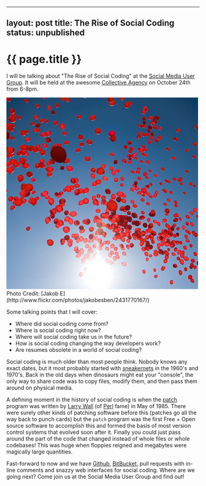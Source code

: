 
---
layout: post
title: The Rise of Social Coding
status: unpublished
---

# {{ page.title }}

I will be talking about "The Rise of Social Coding" at the [Social Media User
Group](http://www.socialmediausersgroup.org/). It will be held at the awesome
[Collective Agency](http://collectiveagency.co/) on October 24th from 6-8pm.

<img src="images/rise_of_social_coding.jpg">
<font size="small">
Photo Credit: [Jakob E](http://www.flickr.com/photos/jakobesben/2431770167/)
</font>

Some talking points that I will cover:

* Where did social coding come from?
* Where is social coding right now?
* Where will social coding take us in the future?
* How is social coding changing the way developers work?
* Are resumes obsolete in a world of social coding?

Social coding is much older than most people think. Nobody knows any exact
dates, but it most probably started with
[sneakernets](https://en.wikipedia.org/wiki/Sneakernet) in the 1960's and
1970's. Back in the old days when dinosaurs might eat your "console", the only way
to share code was to copy files, modify them, and then pass them around on
physical media.

A defining moment in the history of social coding is when the
<a href="https://en.wikipedia.org/wiki/Patch_(Unix)">patch</a> program was written
by [Larry Wall](http://www.wall.org/~larry/) (of [Perl](http://perl.org) fame) in May of 1985.
There were surely other kinds of patching software before this (patches go all
the way back to punch cards) but the ```patch``` program was the first Free +
Open source software to accomplish this and formed the basis of most version
control systems that evolved soon after it. Finally you could just pass around
the part of the code that changed instead of whole files or whole codebases!
This was huge when floppies reigned and megabytes were magically large
quantities.

Fast-forward to now and we have [Github](https://github.com),
[BitBucket](https://bitbucket.org), pull requests with in-line comments and
snazzy web interfaces for social coding. Where are we going next?  Come join us
at the Social Media User Group and find out!

